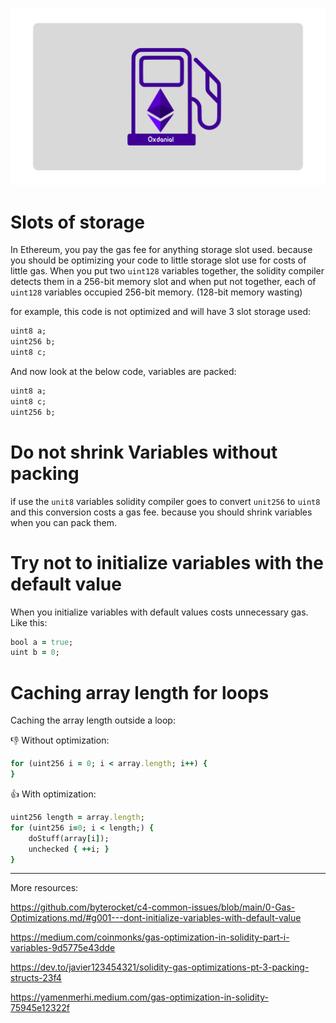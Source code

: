 ![memory](Gas.png)
# Slots of storage

In Ethereum, you pay the gas fee for anything storage slot used. because you should be optimizing your code to little storage slot use for costs of little gas. 
When you put two ``` uint128 ``` variables together, the solidity compiler detects them in a 256-bit memory slot and when put not together, each of ``` uint128 ``` variables occupied 256-bit memory. (128-bit memory wasting)

for example, this code is not optimized and will have 3 slot storage used:
```ruby
uint8 a;
uint256 b;
uint8 c;
```
And now look at the below code, variables are packed:
```ruby
uint8 a;
uint8 c;
uint256 b;
```

# Do not shrink Variables without packing
if use the ```unit8``` variables solidity compiler goes to convert ```unit256``` to ```uint8``` and this conversion costs a gas fee. because you should shrink variables when you can pack them.

# Try not to initialize variables with the default value

When you initialize variables with default values costs unnecessary gas.
Like this:
```ruby
bool a = true;
uint b = 0;
```
# Caching array length for loops

Caching the array length outside a loop:

👎 Without optimization: 
```ruby
for (uint256 i = 0; i < array.length; i++) {
}
```
👍 With optimization:
```ruby
uint256 length = array.length;
for (uint256 i=0; i < length;) {
	doStuff(array[i]);
	unchecked { ++i; }
}
```

____
More resources:

https://github.com/byterocket/c4-common-issues/blob/main/0-Gas-Optimizations.md/#g001---dont-initialize-variables-with-default-value

https://medium.com/coinmonks/gas-optimization-in-solidity-part-i-variables-9d5775e43dde

https://dev.to/javier123454321/solidity-gas-optimizations-pt-3-packing-structs-23f4

https://yamenmerhi.medium.com/gas-optimization-in-solidity-75945e12322f

